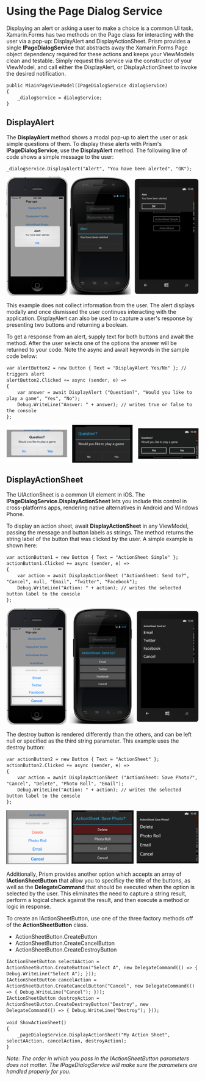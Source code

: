 ﻿# Using the Page Dialog Service

Displaying an alert or asking a user to make a choice is a common UI task. Xamarin.Forms has two methods on the Page class for interacting with the user via a pop-up: DisplayAlert and DisplayActionSheet.  Prism provides a single **IPageDialogService** that abstracts away the Xamarin.Forms Page object dependency required for these actions and keeps your ViewModels clean and testable.  Simply request this service via the constructor of your ViewModel, and call either the DisplayAlert, or DisplayActionSheet to invoke the desired notification.

```
public MiainPageViewModel(IPageDialogService dialogService)
{
    _dialogService = dialogService;
}
```

## DisplayAlert
The **DisplayAlert** method shows a modal pop-up to alert the user or ask simple questions of them. To display these alerts with Prism's **IPageDialogService**, use the **DisplayAlert** method. The following line of code shows a simple message to the user:

```
_dialogService.DisplayAlert("Alert", "You have been alerted", "OK");
```

![](images/pagedialogservice_01.png)

This example does not collect information from the user. The alert displays modally and once dismissed the user continues interacting with the application. DisplayAlert can also be used to capture a user's response by presenting two buttons and returning a boolean.

To get a response from an alert, supply text for both buttons and await the method. After the user selects one of the options the answer will be returned to your code. Note the async and await keywords in the sample code below:

```
var alertButton2 = new Button { Text = "DisplayAlert Yes/No" }; // triggers alert
alertButton2.Clicked += async (sender, e) => 
{
    var answer = await DisplayAlert ("Question?", "Would you like to play a game", "Yes", "No");
    Debug.WriteLine("Answer: " + answer); // writes true or false to the console
};
```
![](images/pagedialogservice_02.png)

## DisplayActionSheet

The UIActionSheet is a common UI element in iOS. The **IPageDialogService.DisplayActionSheet** lets you include this control in cross-platforms apps, rendering native alternatives in Android and Windows Phone.

To display an action sheet, await **DisplayActionSheet** in any ViewModel, passing the message and button labels as strings. The method returns the string label of the button that was clicked by the user. A simple example is shown here:

```
var actionButton1 = new Button { Text = "ActionSheet Simple" };
actionButton1.Clicked += async (sender, e) => 
{
    var action = await DisplayActionSheet ("ActionSheet: Send to?", "Cancel", null, "Email", "Twitter", "Facebook");
    Debug.WriteLine("Action: " + action); // writes the selected button label to the console
};
```
![](images/pagedialogservice_03.png)

The destroy button is rendered differently than the others, and can be left null or specified as the third string parameter. This example uses the destroy button:

```
var actionButton2 = new Button { Text = "ActionSheet" };
actionButton2.Clicked += async (sender, e) => 
{
    var action = await DisplayActionSheet ("ActionSheet: Save Photo?", "Cancel", "Delete", "Photo Roll", "Email");
    Debug.WriteLine("Action: " + action); // writes the selected button label to the console
};
```

![](images/pagedialogservice_04.png)

Additionally, Prism provides another option which accepts an array of **IActionSheetButton** that allow you to specificy the title of the buttons, as well as the **DelegateCommand** that should be executed when the option is selected by the user.  This eliminates the need to capture a string result, perform a logical check against the result, and then execute a method or logic in response.

To create an IActionSheetButton, use one of the three factory methods off of the **ActionSheetButton** class.
- ActionSheetButton.CreateButton
- ActionSheetButton.CreateCancelButton
- ActionSheetButton.CreateDestroyButton


```
IActionSheetButton selectAAction = ActionSheetButton.CreateButton("Select A", new DelegateCommand(() => { Debug.WriteLine("Select A"); }));
IActionSheetButton cancelAction = ActionSheetButton.CreateCancelButton("Cancel", new DelegateCommand(() => { Debug.WriteLine("Cancel"); }));
IActionSheetButton destroyAction = ActionSheetButton.CreateDestroyButton("Destroy", new DelegateCommand(() => { Debug.WriteLine("Destroy"); }));

void ShowActionSheet()
{
    _pageDialogService.DisplayActionSheet("My Action Sheet", selectAAction, cancelAction, destroyAction);
}
```

_Note: The order in which you pass in the IActionSheetButton parameters does not matter. The IPageDialogService will make sure the parameters are handled properly for you._
